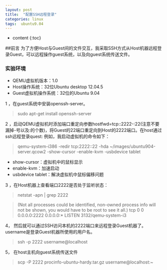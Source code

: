 ```yaml
---
layout: post
title:  "配置SSH远程登录"
categories: linux
tags:  ubuntu9.04  
---
```


* content
{:toc}

##前言
为了方便Host与Guest间的文件交互，我采取SSH方式从Host机器远程登录Guest，可以远程操作guest系统，以及向guest系统传送文件。




### 实验环境
 - QEMU虚拟机版本：1.0
 - Host操作系统：32位Ubuntu desktop 12.04.5
 - Guest虚拟机操作系统：32位的Ubuntu 9.04 

1 ，在guest系统中安装openssh-server。
>  sudo apt-get install openssh-server

2 ，启动QEMU虚拟机时添加端口重定向参数hostfwd=tcp::2222-:22(注意不要漏掉-号以及:的个数)，将Guest的22端口重定向到Host的2222端口。在host通过ssh远程登录quest:
例如，我启动虚拟机的命令如下：
>  qemu-system-i386 -redir tcp:2222::22  -hda ~/images/ubuntu904-server.qcow2 -show-cursor -enable-kvm -usbdevice tablet

 - show-cursor：虚拟机中的鼠标显示
 - enable-kvm：加速启动
 - usbdevice tablet：解决虚拟机中鼠标偏移问题


3 ，在Host机器上查看端口2222是否处于监听状态：
> netstat -apn | grep 2222

> (Not all processes could be identified, non-owned process info
  will not be shown, you would have to be root to see it all.)
 tcp        0      0 0.0.0.0:2222            0.0.0.0:*               LISTEN      3132/qemu-system-i3



4， 然后就可以通过SSH访问本机的2222端口来远程登录Guest机器了。username是登录Guest机器所使用的用户名。
> ssh -p 2222 username@localhost


5， 在host主机向guest系统传送文件
> scp -P 2222 procinfo-ubuntu-hardy.tar.gz username@localhost:~
